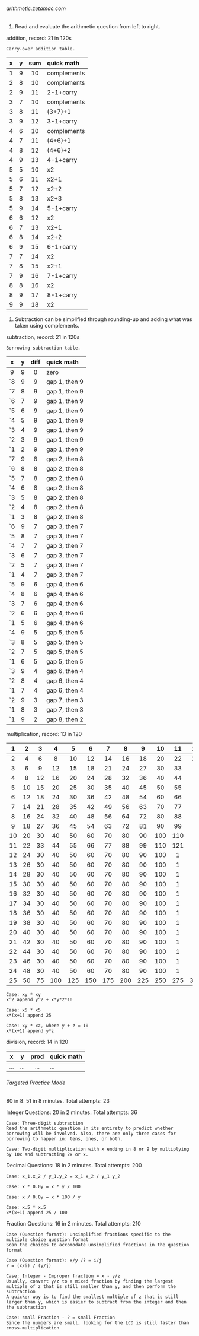 <h6>arithmetic.zetamac.com</h6>

1. Read and evaluate the arithmetic question from left to right.

addition, record: 21 in 120s
```
Carry-over addition table.
```
| x | y | sum | quick math |
|:---:|:---:|:---:|:---|
| 1 | 9 | 10 | complements |
| 2 | 8 | 10 | complements |
| 2 | 9 | 11 | 2-1+carry |
| 3 | 7 | 10 | complements |
| 3 | 8 | 11 | (3+7)+1 |
| 3 | 9 | 12 | 3-1+carry |
| 4 | 6 | 10 | complements |
| 4 | 7 | 11 | (4+6)+1 |
| 4 | 8 | 12 | (4+6)+2 |
| 4 | 9 | 13 | 4-1+carry |
| 5 | 5 | 10 | x2 |
| 5 | 6 | 11 | x2+1 |
| 5 | 7 | 12 | x2+2 |
| 5 | 8 | 13 | x2+3 |
| 5 | 9 | 14 | 5-1+carry |
| 6 | 6 | 12 | x2 |
| 6 | 7 | 13 | x2+1 |
| 6 | 8 | 14 | x2+2 |
| 6 | 9 | 15 | 6-1+carry |
| 7 | 7 | 14 | x2 |
| 7 | 8 | 15 | x2+1 |
| 7 | 9 | 16 | 7-1+carry |
| 8 | 8 | 16 | x2 |
| 8 | 9 | 17 | 8-1+carry |
| 9 | 9 | 18 | x2 |

1. Subtraction can be simplified through rounding-up and adding what was taken using complements.

subtraction, record: 21 in 120s
```
Borrowing subtraction table.
```
| x | y | diff | quick math |
|:---:|:---:|:---:|:---|
| 9 | 9 | 0 | zero |
| `8 | 9 | 9 | gap 1, then 9 |
| `7 | 8 | 9 | gap 1, then 9 |
| `6 | 7 | 9 | gap 1, then 9 |
| `5 | 6 | 9 | gap 1, then 9 |
| `4 | 5 | 9 | gap 1, then 9 |
| `3 | 4 | 9 | gap 1, then 9 |
| `2 | 3 | 9 | gap 1, then 9 |
| `1 | 2 | 9 | gap 1, then 9 |
| `7 | 9 | 8 | gap 2, then 8 |
| `6 | 8 | 8 | gap 2, then 8 |
| `5 | 7 | 8 | gap 2, then 8 |
| `4 | 6 | 8 | gap 2, then 8 |
| `3 | 5 | 8 | gap 2, then 8 |
| `2 | 4 | 8 | gap 2, then 8 |
| `1 | 3 | 8 | gap 2, then 8 |
| `6 | 9 | 7 | gap 3, then 7 |
| `5 | 8 | 7 | gap 3, then 7 |
| `4 | 7 | 7 | gap 3, then 7 |
| `3 | 6 | 7 | gap 3, then 7 |
| `2 | 5 | 7 | gap 3, then 7 |
| `1 | 4 | 7 | gap 3, then 7 |
| `5 | 9 | 6 | gap 4, then 6 |
| `4 | 8 | 6 | gap 4, then 6 |
| `3 | 7 | 6 | gap 4, then 6 |
| `2 | 6 | 6 | gap 4, then 6 |
| `1 | 5 | 6 | gap 4, then 6 |
| `4 | 9 | 5 | gap 5, then 5 |
| `3 | 8 | 5 | gap 5, then 5 |
| `2 | 7 | 5 | gap 5, then 5 |
| `1 | 6 | 5 | gap 5, then 5 |
| `3 | 9 | 4 | gap 6, then 4 |
| `2 | 8 | 4 | gap 6, then 4 |
| `1 | 7 | 4 | gap 6, then 4 |
| `2 | 9 | 3 | gap 7, then 3 |
| `1 | 8 | 3 | gap 7, then 3 |
| `1 | 9 | 2 | gap 8, then 2 |

multiplication, record: 13 in 120

| 1 | 2 | 3 | 4 | 5 | 6 | 7 | 8 | 9 | 10 | 11 | 12 | 13 | 14 | 15 | 16 | 17 | 18 | 19 | 20 | 21 | 22 | 23 | 24 | 25 |
|:---:|:---:|:---:|:---:|:---:|:---:|:---:|:---:|:---:|:---:|:---:|:---:|:---:|:---:|:---:|:---:|:---:|:---:|:---:|:---:|:---:|:---:|:---:|:---:|:---:|
| 2 | 4 | 6 | 8 | 10 | 12 | 14 | 16 | 18 | 20 | 22 | 24 | 26 | 28 | 30 | 32 | 34 | 36 | 38 | 40 | 42 | 44 | 46 | 48 | 50 |
| 3 | 6 | 9 | 12 | 15 | 18 | 21 | 24 | 27 | 30 | 33 | 2 | 3 | 4 | 5 | 6 | 7 | 8 | 9 | 10 | 1 | 2 | 3 | 4 | 75 |
| 4 | 8 | 12 | 16 | 20 | 24 | 28 | 32 | 36 | 40 | 44 | 2 | 3 | 4 | 5 | 6 | 7 | 8 | 9 | 10 | 1 | 2 | 3 | 4 | 100 |
| 5 | 10 | 15 | 20 | 25 | 30 | 35 | 40 | 45 | 50 | 55 | 2 | 3 | 4 | 5 | 6 | 7 | 8 | 9 | 10 | 1 | 2 | 3 | 4 | 125 |
| 6 | 12 | 18 | 24 | 30 | 36 | 42 | 48 | 54 | 60 | 66 | 2 | 3 | 4 | 5 | 6 | 7 | 8 | 9 | 10 | 1 | 2 | 3 | 4 | 150 |
| 7 | 14 | 21 | 28 | 35 | 42 | 49 | 56 | 63 | 70 | 77 | 2 | 3 | 4 | 5 | 6 | 7 | 8 | 9 | 10 | 1 | 2 | 3 | 4 | 175 |
| 8 | 16 | 24 | 32 | 40 | 48 | 56 | 64 | 72 | 80 | 88 | 2 | 3 | 4 | 5 | 6 | 7 | 8 | 9 | 10 | 1 | 2 | 3 | 4 | 200 |
| 9 | 18 | 27 | 36 | 45 | 54 | 63 | 72 | 81 | 90 | 99 | 2 | 3 | 4 | 5 | 6 | 7 | 8 | 9 | 10 | 1 | 2 | 3 | 4 | 225 |
| 10 | 20 | 30 | 40 | 50 | 60 | 70 | 80 | 90 | 100 | 110 | 2 | 3 | 4 | 5 | 6 | 7 | 8 | 9 | 10 | 1 | 2 | 3 | 4 | 250 |
| 11 | 22 | 33 | 44 | 55 | 66 | 77 | 88 | 99 | 110 | 121 | 2 | 3 | 4 | 5 | 6 | 7 | 8 | 9 | 10 | 1 | 2 | 3 | 4 | 275 |
| 12 | 24 | 30 | 40 | 50 | 60 | 70 | 80 | 90 | 100 | 1 | 2 | 3 | 4 | 5 | 6 | 7 | 8 | 9 | 10 | 1 | 2 | 3 | 4 | 300 |
| 13 | 26 | 30 | 40 | 50 | 60 | 70 | 80 | 90 | 100 | 1 | 2 | 3 | 4 | 5 | 6 | 7 | 8 | 9 | 10 | 1 | 2 | 3 | 4 | 325 |
| 14 | 28 | 30 | 40 | 50 | 60 | 70 | 80 | 90 | 100 | 1 | 2 | 3 | 4 | 5 | 6 | 7 | 8 | 9 | 10 | 1 | 2 | 3 | 4 | 350 |
| 15 | 30 | 30 | 40 | 50 | 60 | 70 | 80 | 90 | 100 | 1 | 2 | 3 | 4 | 5 | 6 | 7 | 8 | 9 | 10 | 1 | 2 | 3 | 4 | 375 |
| 16 | 32 | 30 | 40 | 50 | 60 | 70 | 80 | 90 | 100 | 1 | 2 | 3 | 4 | 5 | 6 | 7 | 8 | 9 | 10 | 1 | 2 | 3 | 4 | 400 |
| 17 | 34 | 30 | 40 | 50 | 60 | 70 | 80 | 90 | 100 | 1 | 2 | 3 | 4 | 5 | 6 | 7 | 8 | 9 | 10 | 1 | 2 | 3 | 4 | 425 |
| 18 | 36 | 30 | 40 | 50 | 60 | 70 | 80 | 90 | 100 | 1 | 2 | 3 | 4 | 5 | 6 | 7 | 8 | 9 | 10 | 1 | 2 | 3 | 4 | 450 |
| 19 | 38 | 30 | 40 | 50 | 60 | 70 | 80 | 90 | 100 | 1 | 2 | 3 | 4 | 5 | 6 | 7 | 8 | 9 | 10 | 1 | 2 | 3 | 4 | 475 |
| 20 | 40 | 30 | 40 | 50 | 60 | 70 | 80 | 90 | 100 | 1 | 2 | 3 | 4 | 5 | 6 | 7 | 8 | 9 | 10 | 1 | 2 | 3 | 4 | 500 |
| 21 | 42 | 30 | 40 | 50 | 60 | 70 | 80 | 90 | 100 | 1 | 2 | 3 | 4 | 5 | 6 | 7 | 8 | 9 | 10 | 1 | 2 | 3 | 4 | 525 |
| 22 | 44 | 30 | 40 | 50 | 60 | 70 | 80 | 90 | 100 | 1 | 2 | 3 | 4 | 5 | 6 | 7 | 8 | 9 | 10 | 1 | 2 | 3 | 4 | 550 |
| 23 | 46 | 30 | 40 | 50 | 60 | 70 | 80 | 90 | 100 | 1 | 2 | 3 | 4 | 5 | 6 | 7 | 8 | 9 | 10 | 1 | 2 | 3 | 4 | 575 |
| 24 | 48 | 30 | 40 | 50 | 60 | 70 | 80 | 90 | 100 | 1 | 2 | 3 | 4 | 5 | 6 | 7 | 8 | 9 | 10 | 1 | 2 | 3 | 4 | 600 |
| 25 | 50 | 75 | 100 | 125 | 150 | 175 | 200 | 225 | 250 | 275 | 300 | 325 | 350 | 375 | 400 | 425 | 450 | 475 | 500 | 525 | 550 | 575 | 600 | 625 |


```
Case: xy * xy
x^2 append y^2 + x*y*2*10

Case: x5 * x5
x*(x+1) append 25

Case: xy * xz, where y + z = 10
x*(x+1) append y*z
```

division, record: 14 in 120

| x | y | prod | quick math |
|:---:|:---:|:---:|:---|
| ... | ... | ... | ... |

<h6>Targeted Practice Mode</h6>

80 in 8: 51 in 8 minutes.
Total attempts: 23

Integer Questions: 20 in 2 minutes.
Total attempts: 36
```
Case: Three-digit subtraction
Read the arithmetic question in its entirety to predict whether borrowing will be involved. Also, there are only three cases for borrowing to happen in: tens, ones, or both.

Case: Two-digit multiplication with x ending in 8 or 9 by multiplying by 10x and subtracting 2x or x. 
```

Decimal Questions: 18 in 2 minutes.
Total attempts: 200

```
Case: x_1.x_2 / y_1.y_2 = x_1 x_2 / y_1 y_2

Case: x * 0.0y = x * y / 100

Case: x / 0.0y = x * 100 / y

Case: x.5 * x.5
x*(x+1) append 25 / 100
```

Fraction Questions: 16 in 2 minutes.
Total attempts: 210

```
Case (Question format): Unsimplified fractions specific to the multiple choice question format
Scan the choices to accomodate unsimplified fractions in the question format

Case (Question format): x/y /? = i/j
? = (x/i) / (y/j)

Case: Integer - Improper fraction = x - y/z
Usually, convert y/z to a mixed fraction by finding the largest multiple of z that is still smaller than y, and then perform the subtraction
A quicker way is to find the smallest multiple of z that is still larger than y, which is easier to subtract from the integer and then the subtraction

Case: small Fraction - ? = small Fraction
Since the numbers are small, looking for the LCD is still faster than cross-multiplication
```
